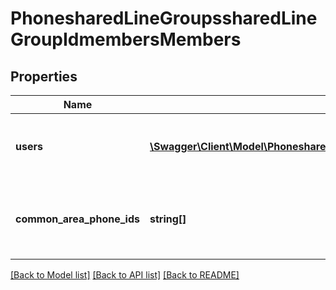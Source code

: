 # PhonesharedLineGroupssharedLineGroupIdmembersMembers

## Properties
Name | Type | Description | Notes
------------ | ------------- | ------------- | -------------
**users** | [**\Swagger\Client\Model\PhonesharedLineGroupssharedLineGroupIdmembersMembersUsers[]**](PhonesharedLineGroupssharedLineGroupIdmembersMembersUsers.md) | Zoom Phone users on the account. | [optional] 
**common_area_phone_ids** | **string[]** | Unique identifier(s) of the Common Area Phone. | [optional] 

[[Back to Model list]](../README.md#documentation-for-models) [[Back to API list]](../README.md#documentation-for-api-endpoints) [[Back to README]](../README.md)


